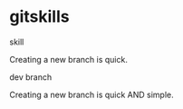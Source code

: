# gitskills
skill

Creating a new branch is quick.

dev branch

Creating a new branch is quick AND simple.
